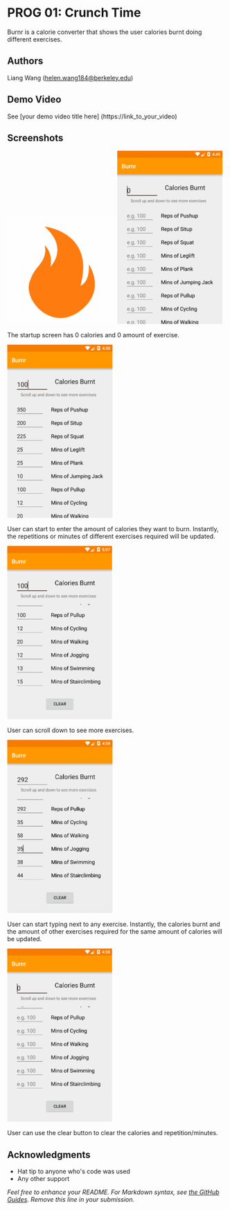 # PROG 01: Crunch Time

Burnr is a calorie converter that shows the user calories burnt doing different exercises. 

## Authors

Liang Wang ([helen.wang184@berkeley.edu](mailto:your_email@berkeley.edu))

## Demo Video

See [your demo video title here] (https://link_to_your_video)

## Screenshots

<img src="screenshots/fire.png" height="250" alt="Screenshot"/>

<img src="screenshots/1.png" height="400" alt="Screenshot"/>

The startup screen	has 0 calories and 0 amount of exercise. 

<img src="screenshots/2.png" height="400" alt="Screenshot"/>

User can start to enter the amount of calories they want to burn. Instantly, the repetitions or minutes of different exercises required will be updated.  	

<img src="screenshots/3.png" height="400" alt="Screenshot"/>

User can scroll down to see more exercises. 

<img src="screenshots/4.png" height="400" alt="Screenshot"/>

User can start typing next to any exercise. Instantly, the calories burnt and the amount of other exercises required for the same amount of calories will be updated. 

<img src="screenshots/5.png" height="400" alt="Screenshot"/>

User can use the clear button to clear the calories and repetition/minutes.

## Acknowledgments

* Hat tip to anyone who's code was used
* Any other support

*Feel free to enhance your README. For Markdown syntax, see [the GitHub Guides](https://guides.github.com/features/mastering-markdown/). Remove this line in your submission.*
